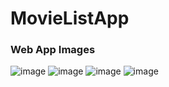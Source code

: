 # MovieListApp


### Web App Images
![image](https://user-images.githubusercontent.com/64550298/173202066-9515a041-d3bf-4853-8369-c8287a9a7079.png)
![image](https://user-images.githubusercontent.com/64550298/173202075-58d7949d-15f3-4819-86e8-9acd0a2ae5b3.png)
![image](https://user-images.githubusercontent.com/64550298/173202095-cc6378e8-993c-475e-8a1d-8d6331b7e4d9.png)
![image](https://user-images.githubusercontent.com/64550298/173202123-ef496043-a1ec-4c44-a969-20a371574408.png)
